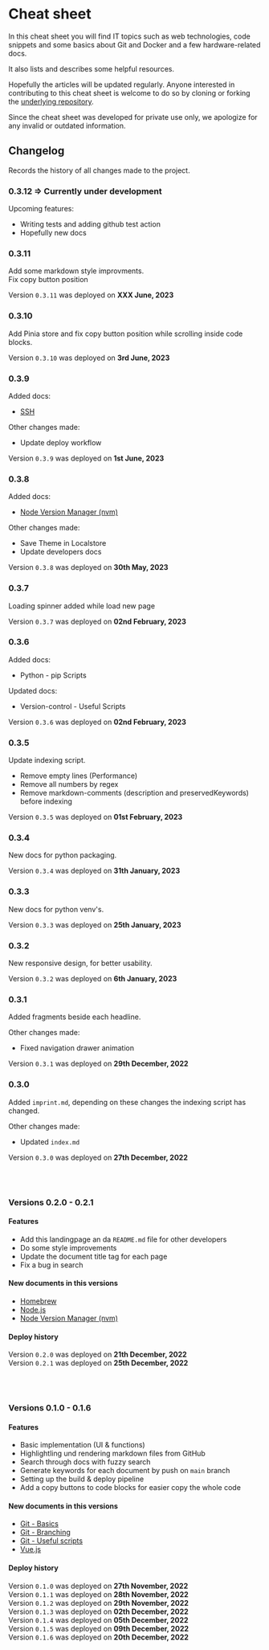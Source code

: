 # Cheat sheet

In this cheat sheet you will find IT topics such as web technologies, code snippets and some basics about Git and Docker and a few hardware-related docs.

It also lists and describes some helpful resources.

Hopefully the articles will be updated regularly. Anyone interested in contributing to this cheat sheet is welcome to do so by cloning or forking the [underlying repository](https://github.com/PatrickMaul/cheatsheet).

Since the cheat sheet was developed for private use only, we apologize for any invalid or outdated information.

## Changelog

Records the history of all changes made to the project.

### 0.3.12 => Currently under development

Upcoming features:

-   Writing tests and adding github test action
-   Hopefully new docs

### 0.3.11

Add some markdown style improvments.  
Fix copy button position

Version `0.3.11` was deployed on **XXX June, 2023**

### 0.3.10

Add Pinia store and fix copy button position while scrolling inside code blocks.

Version `0.3.10` was deployed on **3rd June, 2023**

### 0.3.9

Added docs:

-   [SSH](?path=src/docs/tools/ssh.md)

Other changes made:

-   Update deploy workflow

Version `0.3.9` was deployed on **1st June, 2023**

### 0.3.8

Added docs:

-   [Node Version Manager (nvm)](<?path=src/docs/basics/node_version_manager_(nvm).md>)

Other changes made:

-   Save Theme in Localstore
-   Update developers docs

Version `0.3.8` was deployed on **30th May, 2023**

### 0.3.7

Loading spinner added while load new page

Version `0.3.7` was deployed on **02nd February, 2023**

### 0.3.6

Added docs:

-   Python - pip Scripts

Updated docs:

-   Version-control - Useful Scripts

Version `0.3.6` was deployed on **02nd February, 2023**

### 0.3.5

Update indexing script.

-   Remove empty lines (Performance)
-   Remove all numbers by regex
-   Remove markdown-comments (description and preservedKeywords) before indexing

Version `0.3.5` was deployed on **01st February, 2023**

### 0.3.4

New docs for python packaging.

Version `0.3.4` was deployed on **31th January, 2023**

### 0.3.3

New docs for python venv's.

Version `0.3.3` was deployed on **25th January, 2023**

### 0.3.2

New responsive design, for better usability.

Version `0.3.2` was deployed on **6th January, 2023**

### 0.3.1

Added fragments beside each headline.

Other changes made:

-   Fixed navigation drawer animation

Version `0.3.1` was deployed on **29th December, 2022**

### 0.3.0

Added `imprint.md`, depending on these changes the indexing script has changed.

Other changes made:

-   Updated `index.md`

Version `0.3.0` was deployed on **27th December, 2022**

<br>
<br>

### Versions 0.2.0 - 0.2.1

#### Features

-   Add this landingpage an da `README.md` file for other developers
-   Do some style improvements
-   Update the document title tag for each page
-   Fix a bug in search

#### New documents in this versions

-   [Homebrew](?path=src/docs/basics/homebrew.md)
-   [Node.js](?path=src/docs/basics/node.js.md)
-   [Node Version Manager (nvm)](<?path=src/docs/basics/node_version_manager_(nvm).md>)

#### Deploy history

Version `0.2.0` was deployed on **21th December, 2022**  
Version `0.2.1` was deployed on **25th December, 2022**

<br>
<br>

### Versions 0.1.0 - 0.1.6

#### Features

-   Basic implementation (UI & functions)
-   Highlightling und rendering markdown files from GitHub
-   Search through docs with fuzzy search
-   Generate keywords for each document by push on `main` branch
-   Setting up the build & deploy pipeline
-   Add a copy buttons to code blocks for easier copy the whole code

#### New documents in this versions

-   [Git - Basics](?path=src/docs/version-control/basics.md)
-   [Git - Branching](?path=src/docs/version-control/branching.md)
-   [Git - Useful scripts](?path=src/docs/version-control/branching.md)
-   [Vue.js](?path=src/docs/version-control/branching.md)

#### Deploy history

Version `0.1.0` was deployed on **27th November, 2022**  
Version `0.1.1` was deployed on **28th November, 2022**  
Version `0.1.2` was deployed on **29th November, 2022**  
Version `0.1.3` was deployed on **02th December, 2022**  
Version `0.1.4` was deployed on **05th December, 2022**  
Version `0.1.5` was deployed on **09th December, 2022**  
Version `0.1.6` was deployed on **20th December, 2022**
